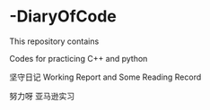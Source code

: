 # -DiaryOfCode

This repository contains

Codes for practicing C++ and python

坚守日记 Working Report and Some Reading Record

努力呀 亚马逊实习
